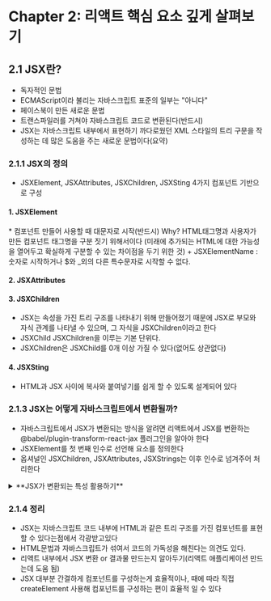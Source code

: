 # Chapter 2: 리액트 핵심 요소 깊게 살펴보기

## 2.1 JSX란?
- 독자적인 문법
- ECMAScript이라 불리는 자바스크립트 표준의 일부는 "아니다"
- 페이스북이 만든 새로운 문법
- 트랜스파일러를 거쳐야 자바스크립트 코드로 변환된다(반드시)
- JSX는 자바스크립트 내부에서 표현하기 까다로웠던 XML 스타일의 트리 구문을 작성하는 데 많은 도움을 주는 새로운 문법이다(요약)

### 2.1.1 JSX의 정의
- JSXElement, JSXAttributes, JSXChildren, JSXSting 4가지 컴포넌트 기반으로 구성
#### 1. JSXElement
\* 컴포넌트 만들어 사용할 때 대문자로 시작(반드시) Why? HTML태그명과 사용자가 만든 컴포넌트 태그명을 구분 짓기 위해서이다
(미래에 추가되는 HTML에 대한 가능성을 열어두고 확실하게 구분할 수 있는 차이점을 두기 위한 것)
\+ JSXElementName : 숫자로 시작하거나 $와 _외의 다른 특수문자로 시작할 수 없다.
#### 2. JSXAttributes
#### 3. JSXChildren
- JSX는 속성을 가진 트리 구조를 나타내기 위해 만들어졌기 때문에 JSX로 부모와 자식 관계를 나타낼 수 있으며, 그 자식을 JSXChildren이라고 한다
- JSXChild JSXChildren을 이루는 기본 단위다.
- JSXChildren은 JSXChild를 0개 이상 가질 수 있다(없어도 상관없다)
#### 4. JSXSting
- HTML과 JSX 사이에 복사와 붙여넣기를 쉽게 할 수 있도록 설계되어 있다

### 2.1.3 JSX는 어떻게 자바스크립트에서 변환될까?
- 자바스크립트에서 JSX가 변환되는 방식을 알려면 리액트에서 JSX를 변환하는 @babel/plugin-transform-react-jax 플러그인을 알아야 한다
- JSXElement를 첫 번째 인수로 선언해 요소를 정의한다
- 옵셔널인 JSXChildren, JSXAttributes, JSXStrings는 이후 인수로 넘겨주어 처리한다
<details>
<summary>**JSX가 변환되는 특성 활용하기**</summary>
import {createElement} from 'react';

function TextOrHeading({
    isHeading,
    children,
}: PropsWithChildren<{ isHeading: boolean}>) {
    return createElement(
        isHeading ? 'h1' : 'span',
        {classNam: 'text'},
        children
    )
}
</details>

### 2.1.4 정리
- JSX는 자바스크립트 코드 내부에 HTML과 같은 트리 구조를 가진 컴포넌트를 표현할 수 있다는점에서 각광받고있다
- HTML문법과 자바스크립트가 섞여서 코드의 가독성을 해친다는 의견도 있다.
- 리액트 내부에서 JSX 변환 or 결과물 만드는지 알아두기(리액트 애플리케이션 만드는데 도움 됨)
- JSX 대부분 간결하게 컴포넌트를 구성하는게 효율적이나, 때에 따라 직접 createElement 사용해 컴포넌트를 구성하는 편이 효율적 일 수 있다
